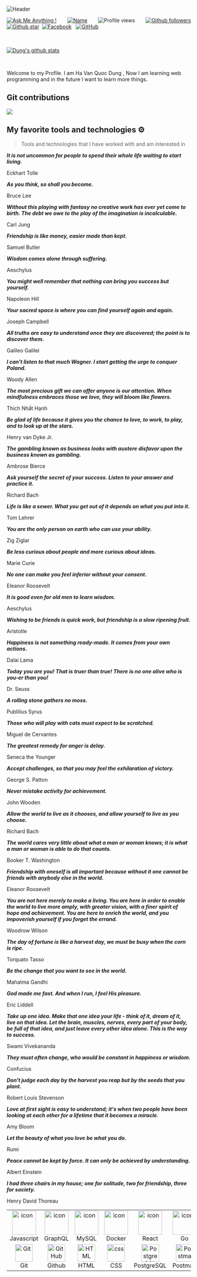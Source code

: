 ![Header](./github-header-image.png)

<div align="justify">

[![Ask Me Anything !](https://img.shields.io/badge/Ask%20me-anything-1abc9c.svg)](https://www.facebook.com/jonlnyy/)&nbsp;&nbsp;
[![Name](https://img.shields.io/badge/Ha%20Van-Quoc%20Dung-green)](https://www.facebook.com/jonlnyy/)&nbsp;&nbsp;
![Profile views](https://komarev.com/ghpvc/?username=Dung24-6&base=1000)&nbsp;&nbsp;
[![Github followers](https://img.shields.io/github/followers/Dung24-6?style=social)](https://github.com/Dung24-6?tab=followers)
[![Github star](https://img.shields.io/github/stars/Dung24-6?affiliations=OWNER&style=social)](https://github.com/Dung24-6?tab=repositories)&nbsp;
[![Facebook](https://img.shields.io/badge/Facebook-%231877F2.svg?style=for-the-badge&logo=Facebook&logoColor=white)](https://www.facebook.com/jonlnyy/)&nbsp;&nbsp;
[![GitHub](https://img.shields.io/badge/github-%23121011.svg?style=for-the-badge&logo=github&logoColor=white)](https://github.com/Dung24-6)&nbsp;&nbsp;

<br><br>
[![Dung's github stats](https://github-readme-stats.vercel.app/api?username=Dung24-6&theme=blue-green)](https://github.com/Dung24-6)
</div>

<br>



<p align="justify"> 

Welcome to my Profile. I am Ha Van Quoc Dung , Now I am learning web programming and in the future I want to learn more things.

</p>

## Git contributions
  
![](./profile-3d-contrib/profile-night-rainbow.svg)

## My favorite tools and technologies ⚙️ 

> Tools and technologies that I have worked with and am interested in

<table>
  <tr>
    <td align="center" width="96">
        <img src="https://techstack-generator.vercel.app/js-icon.svg" alt="icon" width="65" height="65" />
      <br>Javascript
    </td>
    <td align="center" width="96">
        <img src="https://techstack-generator.vercel.app/graphql-icon.svg" alt="icon" width="65" height="65" />
      <br>GraphQL
    </td>
    <td align="center" width="96">
    <img src="https://techstack-generator.vercel.app/java-icon.svg" alt="icon" width="65" height="65"/>
    <br>MySQL
    <td align="center" width="96">
    <img src="https://techstack-generator.vercel.app/docker-icon.svg" alt="icon" width="65" height="65" />
    <br>Docker
    <td align="center" width="96">
    <img src="https://techstack-generator.vercel.app/react-icon.svg" alt="icon" width="65" height="65" />
    <br>React
    <td align="center" width="96">
    <img src="https://www.freecodecamp.org/news/content/images/2021/10/golang.png" alt="icon" width="65" height="65" />
    <br>Go
  </tr>
  <tr>
    <td align="center" width="96"> 
        <img src="https://user-images.githubusercontent.com/25181517/192108372-f71d70ac-7ae6-4c0d-8395-51d8870c2ef0.png" width="48" height="48" alt="Git" />
      <br>Git
    </td>
    <td align="center" width="96">
        <img src="https://user-images.githubusercontent.com/25181517/192108374-8da61ba1-99ec-41d7-80b8-fb2f7c0a4948.png" width="48" height="48" alt="GitHub" />
      <br>Github
    </td>
    <td align="center"  width="96">
        <img src="https://skillicons.dev/icons?i=html" width="48" height="48" alt="HTML" />
      <br>HTML
    </td>
    <td align="center" width="96">
        <img src="https://skillicons.dev/icons?i=css" width="48" height="48" alt="css" />
      <br>CSS
    </td>
    <td align="center" width="96">
        <img src="https://skillicons.dev/icons?i=postgres" width="48" height="48" alt="PostgreSQL" />
      <br>PostgreSQL
    </td>
     </td>
        <td align="center" width="96">
        <img src="https://user-images.githubusercontent.com/25181517/192109061-e138ca71-337c-4019-8d42-4792fdaa7128.png" width="48" height="48" alt="Postman" />
      <br>Postman
    </td>
     </td>
        <td align="center" width="96">
        <img src="https://wiki.matbao.net/wp-content/uploads/2022/07/image-168-1024x576.png" width="48" height="48" alt="Postman"/>
      <br>NodeJs
    </td>
    <td align="center" width="96">
        <img src="https://images.viblo.asia/286c9a3f-6a38-4113-addd-7b6e43b537bf.jpg" width="48" height="48" alt="Postman"/>
      <br>mongoDB
    </td>
  </tr>
  
  <!--- [![Github star](https://img.shields.io/github/stars/Dung24-6?affiliations=OWNER%2CCOLLABORATOR%2CORGANIZATION_MEMBER&style=social)](https://github.com/Dung24-6?tab=repositories)&nbsp;&nbsp;-->







_**It is not uncommon for people to spend their whole life waiting to start living.**_

Eckhart Tolle




_**As you think, so shall you become.**_

Bruce Lee


_**Without this playing with fantasy no creative work has ever yet come to birth. The debt we owe to the play of the imagination is incalculable.**_

Carl Jung

_**Friendship is like money, easier made than kept.**_

Samuel Butler

_**Wisdom comes alone through suffering.**_

Aeschylus

_**You might well remember that nothing can bring you success but yourself.**_

Napoleon Hill

_**Your sacred space is where you can find yourself again and again.**_

Joseph Campbell

_**All truths are easy to understand once they are discovered; the point is to discover them.**_

Galileo Galilei

_**I can't listen to that much Wagner. I start getting the urge to conquer Poland.**_

Woody Allen

_**The most precious gift we can offer anyone is our attention. When mindfulness embraces those we love, they will bloom like flowers.**_

Thích Nhất Hạnh

_**Be glad of life because it gives you the chance to love, to work, to play, and to look up at the stars.**_

Henry van Dyke Jr.

_**The gambling known as business looks with austere disfavor upon the business known as gambling.**_

Ambrose Bierce

_**Ask yourself the secret of your success. Listen to your answer and practice it.**_

Richard Bach

_**Life is like a sewer. What you get out of it depends on what you put into it.**_

Tom Lehrer

_**You are the only person on earth who can use your ability.**_

Zig Ziglar

_**Be less curious about people and more curious about ideas.**_

Marie Curie

_**No one can make you feel inferior without your consent.**_

Eleanor Roosevelt

_**It is good even for old men to learn wisdom.**_

Aeschylus

_**Wishing to be friends is quick work, but friendship is a slow ripening fruit.**_

Aristotle

_**Happiness is not something ready-made. It comes from your own actions.**_

Dalai Lama

_**Today you are you! That is truer than true! There is no one alive who is you-er than you!**_

Dr. Seuss

_**A rolling stone gathers no moss.**_

Publilius Syrus

_**Those who will play with cats must expect to be scratched.**_

Miguel de Cervantes

_**The greatest remedy for anger is delay.**_

Seneca the Younger

_**Accept challenges, so that you may feel the exhilaration of victory.**_

George S. Patton

_**Never mistake activity for achievement.**_

John Wooden

_**Allow the world to live as it chooses, and allow yourself to live as you choose.**_

Richard Bach

_**The world cares very little about what a man or woman knows; it is what a man or woman is able to do that counts.**_

Booker T. Washington

_**Friendship with oneself is all important because without it one cannot be friends with anybody else in the world.**_

Eleanor Roosevelt

_**You are not here merely to make a living. You are here in order to enable the world to live more amply, with greater vision, with a finer spirit of hope and achievement. You are here to enrich the world, and you impoverish yourself if you forget the errand.**_

Woodrow Wilson

_**The day of fortune is like a harvest day, we must be busy when the corn is ripe.**_

Torquato Tasso

_**Be the change that you want to see in the world.**_

Mahatma Gandhi

_**God made me fast. And when I run, I feel His pleasure.**_

Eric Liddell

_**Take up one idea. Make that one idea your life - think of it, dream of it, live on that idea. Let the brain, muscles, nerves, every part of your body, be full of that idea, and just leave every other idea alone. This is the way to success.**_

Swami Vivekananda

_**They must often change, who would be constant in happiness or wisdom.**_

Confucius

_**Don't judge each day by the harvest you reap but by the seeds that you plant.**_

Robert Louis Stevenson

_**Love at first sight is easy to understand; it's when two people have been looking at each other for a lifetime that it becomes a miracle.**_

Amy Bloom

_**Let the beauty of what you love be what you do.**_

Rumi

_**Peace cannot be kept by force. It can only be achieved by understanding.**_

Albert Einstein

_**I had three chairs in my house; one for solitude, two for friendship, three for society.**_

Henry David Thoreau
